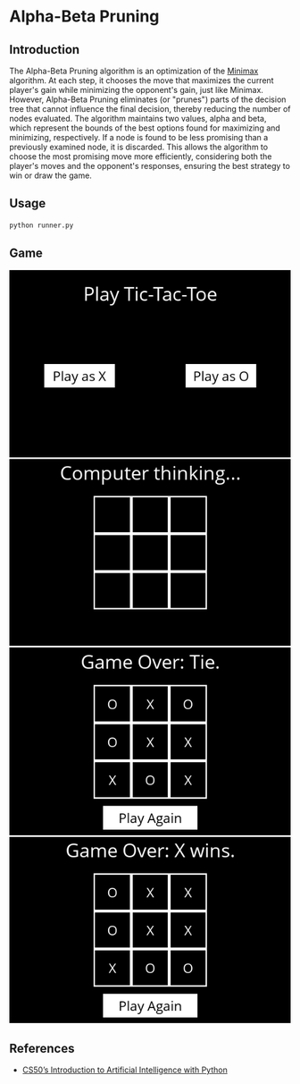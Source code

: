 # Alpha-Beta Pruning
## Introduction
The Alpha-Beta Pruning algorithm is an optimization of the [Minimax](https://en.wikipedia.org/wiki/Minimax) algorithm. At each step, it chooses the move that maximizes the current player's gain while minimizing the opponent's gain, just like Minimax. However, Alpha-Beta Pruning eliminates (or "prunes") parts of the decision tree that cannot influence the final decision, thereby reducing the number of nodes evaluated. The algorithm maintains two values, alpha and beta, which represent the bounds of the best options found for maximizing and minimizing, respectively. If a node is found to be less promising than a previously examined node, it is discarded. This allows the algorithm to choose the most promising move more efficiently, considering both the player's moves and the opponent's responses, ensuring the best strategy to win or draw the game.

## Usage
```bash
python runner.py
```

## Game
![img](./images/home.png)
![img](./images/thinking.png)
![img](./images/tie.png)
![img](./images/wins.png)

## References
- [CS50’s Introduction to Artificial Intelligence with Python](https://cs50.harvard.edu/ai/2024/)
